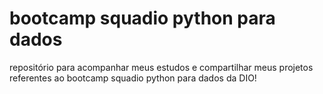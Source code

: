 # bootcamp squadio python para dados
repositório para acompanhar meus estudos e compartilhar meus projetos referentes ao bootcamp squadio python para dados da DIO!
